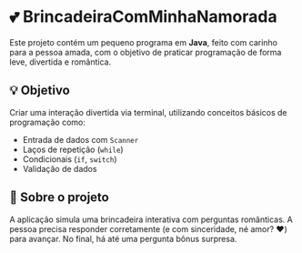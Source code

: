 # 💕 BrincadeiraComMinhaNamorada

Este projeto contém um pequeno programa em **Java**, feito com carinho para a pessoa amada, com o objetivo de praticar programação de forma leve, divertida e romântica.

## 💡 Objetivo

Criar uma interação divertida via terminal, utilizando conceitos básicos de programação como:

- Entrada de dados com `Scanner`
- Laços de repetição (`while`)
- Condicionais (`if`, `switch`)
- Validação de dados

## 📌 Sobre o projeto

A aplicação simula uma brincadeira interativa com perguntas românticas. A pessoa precisa responder corretamente (e com sinceridade, né amor? ❤️) para avançar. No final, há até uma pergunta bônus surpresa.
